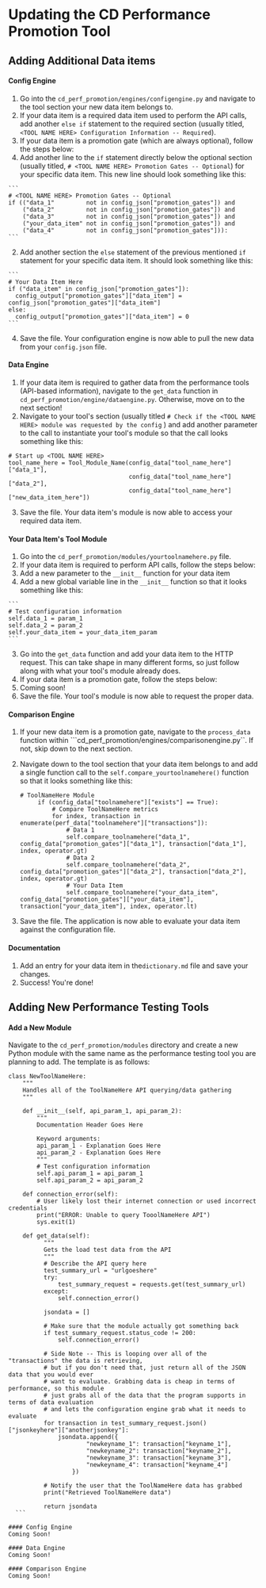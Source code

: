 # Updating the CD Performance Promotion Tool

## Adding Additional Data items
#### Config Engine
1. Go into the ```cd_perf_promotion/engines/configengine.py``` and navigate to the tool section your new data item belongs to.
2. If your data item is a required data item used to perform the API calls, add another ```else if``` statement to the required section (usually titled, ```<TOOL NAME HERE> Configuration Information -- Required```).
3. If your data item is a promotion gate (which are always optional), follow the steps below:
  1. Add another line to the ``if`` statement directly below the optional section (usually titled, ```# <TOOL NAME HERE> Promotion Gates -- Optional```) for your specific data item. This new line should look something like this:

    ```
    # <TOOL NAME HERE> Promotion Gates -- Optional
    if (("data_1"         not in config_json["promotion_gates"]) and
        ("data_2"         not in config_json["promotion_gates"]) and
        ("data_3"         not in config_json["promotion_gates"]) and
        ("your_data_item" not in config_json["promotion_gates"]) and
        ("data_4"         not in config_json["promotion_gates"])):
    ```
  2. Add another section the ``else`` statement of the previous mentioned ``if`` statement for your specific data item. It should look something like this:

    ```
    # Your Data Item Here
    if ("data_item" in config_json["promotion_gates"]):
      config_output["promotion_gates"]["data_item"] = config_json["promotion_gates"]["data_item"]
    else:
      config_output["promotion_gates"]["data_item"] = 0
    ```
4. Save the file. Your configuration engine is now able to pull the new data from your ```config.json``` file.

#### Data Engine
1. If your data item is required to gather data from the performance tools (API-based information), navigate to the ```get_data``` function in ```cd_perf_promotion/engine/dataengine.py```. Otherwise, move on to the next section!
2. Navigate to your tool's section (usually titled ```# Check if the <TOOL NAME HERE> module was requested by the config``` ) and add another parameter to the call to instantiate your tool's module so that the call looks something like this:

  ```
  # Start up <TOOL NAME HERE>
  tool_name_here = Tool_Module_Name(config_data["tool_name_here"]["data_1"],
                                    config_data["tool_name_here"]["data_2"],
                                    config_data["tool_name_here"]["new_data_item_here"])
  ```
3. Save the file. Your data item's module is now able to access your required data item.

#### Your Data Item's Tool Module
1. Go into the ```cd_perf_promotion/modules/yourtoolnamehere.py``` file.
2. If your data item is required to perform API calls, follow the steps below:
  1. Add a new parameter to the ``__init__`` function for your data item
  2. Add a new global variable line in the ``__init__`` function so that it looks something like this:

    ```
    # Test configuration information
    self.data_1 = param_1
    self.data_2 = param_2
    self.your_data_item = your_data_item_param
    ```
  3. Go into the ```get_data``` function and add your data item to the HTTP request. This can take shape in many different forms, so just follow along with what your tool's module already does.
3. If your data item is a promotion gate, follow the steps below:
  1. Coming soon!
4. Save the file. Your tool's module is now able to request the proper data.

#### Comparison Engine
1. If your new data item is a promotion gate, navigate to the ```process_data``` function within ```cd_perf_promotion/engines/comparisonengine.py``. If not, skip down to the next section.
2. Navigate down to the tool section that your data item belongs to and add a single function call to the ```self.compare_yourtoolnamehere()``` function so that it looks something like this:

   ```
   # ToolNameHere Module
        if (config_data["toolnamehere"]["exists"] == True):
            # Compare ToolNameHere metrics
            for index, transaction in enumerate(perf_data["toolnamehere"]["transactions"]):
                # Data 1
                self.compare_toolnamehere("data_1", config_data["promotion_gates"]["data_1"], transaction["data_1"], index, operator.gt)
                # Data 2
                self.compare_toolnamehere("data_2", config_data["promotion_gates"]["data_2"], transaction["data_2"], index, operator.gt)
                # Your Data Item
                self.compare_toolnamehere("your_data_item", config_data["promotion_gates"]["your_data_item"], transaction["your_data_item"], index, operator.lt)
    ```
3. Save the file. The application is now able to evaluate your data item against the configuration file.

#### Documentation
1. Add an entry for your data item in the``dictionary.md`` file and save your changes.
2. Success! You're done!

## Adding New Performance Testing Tools
#### Add a New Module
Navigate to the ```cd_perf_promotion/modules``` directory and create a new Python module with the same name as the performance testing tool you are planning to add. The template is as follows:

  ```
  class NewToolNameHere:
      """
      Handles all of the ToolNameHere API querying/data gathering
      """

      def __init__(self, api_param_1, api_param_2):
          """
          Documentation Header Goes Here

          Keyword arguments:
          api_param_1 - Explanation Goes Here
          api_param_2 - Explanation Goes Here
          """
          # Test configuration information
          self.api_param_1 = api_param_1
          self.api_param_2 = api_param_2

      def connection_error(self):
          # User likely lost their internet connection or used incorrect credentials
          print("ERROR: Unable to query TooolNameHere API")
          sys.exit(1)

      def get_data(self):
            """
            Gets the load test data from the API
            """
            # Describe the API query here
            test_summary_url = "urlgoeshere"
            try:
                test_summary_request = requests.get(test_summary_url)
            except:
                self.connection_error()

            jsondata = []

            # Make sure that the module actually got something back
            if test_summary_request.status_code != 200:
                self.connection_error()

            # Side Note -- This is looping over all of the "transactions" the data is retrieving,
            # but if you don't need that, just return all of the JSON data that you would ever
            # want to evaluate. Grabbing data is cheap in terms of performance, so this module
            # just grabs all of the data that the program supports in terms of data evaluation
            # and lets the configuration engine grab what it needs to evaluate
            for transaction in test_summary_request.json()["jsonkeyhere"]["anotherjsonkey"]:
                jsondata.append({
                        "newkeyname_1": transaction["keyname_1"],
                        "newkeyname_2": transaction["keyname_2"],
                        "newkeyname_3": transaction["keyname_3"],
                        "newkeyname_4": transaction["keyname_4"]
                    })

            # Notify the user that the ToolNameHere data has grabbed
            print("Retrieved ToolNameHere data")

            return jsondata
    ```

#### Config Engine
Coming Soon!

#### Data Engine
Coming Soon!

#### Comparison Engine
Coming Soon!
